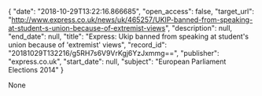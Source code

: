 {
  "date": "2018-10-29T13:22:16.866685", 
  "open_access": false, 
  "target_url": "http://www.express.co.uk/news/uk/465257/UKIP-banned-from-speaking-at-student-s-union-because-of-extremist-views", 
  "description": null, 
  "end_date": null, 
  "title": "Express: Ukip banned from speaking at student's union because of 'extremist' views", 
  "record_id": "20181029T132216/g5RH7s6V9VrKgj6YzJxmmg==", 
  "publisher": "express.co.uk", 
  "start_date": null, 
  "subject": "European Parliament Elections 2014"
}

None